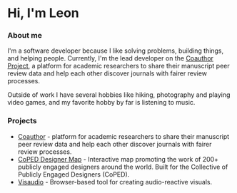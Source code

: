 # Hi, I'm Leon

### About me
I'm a software developer because I like solving problems, building things, and helping people. Currently, I'm the lead developer on the <a href="https://coauthor.fly.dev/" target="_blank">Coauthor Project</a>, a platform for academic researchers to share their manuscript peer review data and help each other discover journals with fairer review processes.

Outside of work I have several hobbies like hiking, photography and playing video games, and my favorite hobby by far is listening to music. 

### Projects
- <a href="https://coauthor.fly.dev/" target="_blank">Coauthor</a> - platform for academic researchers to share their manuscript peer review data and help each other discover journals with fairer review processes.
- <a href="https://iacoped.github.io/coped-designermap/">CoPED Designer Map</a> - Interactive map promoting the work of 200+ publicly engaged designers around the world. Built for the Collective of Publicly Engaged Designers (CoPED).
- <a href="https://visaudio.fly.dev/">Visaudio</a> - Browser-based tool for creating audio-reactive visuals.






<!--
**leonzh2k/leonzh2k** is a ✨ _special_ ✨ repository because its `README.md` (this file) appears on your GitHub profile.

Here are some ideas to get you started:

- 🔭 I’m currently working on ...
- 🌱 I’m currently learning ...
- 👯 I’m looking to collaborate on ...
- 🤔 I’m looking for help with ...
- 💬 Ask me about ...
- 📫 How to reach me: ...
- 😄 Pronouns: ...
- ⚡ Fun fact: ...
-->
